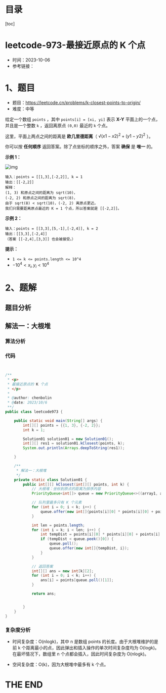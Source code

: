 # 目录

[toc]

# leetcode-973-最接近原点的 K 个点

- 时间：2023-10-06
- 参考链接：



# 1、题目

- 题目：https://leetcode.cn/problems/k-closest-points-to-origin/
- 难度：中等



给定一个数组 `points` ，其中 `points[i] = [xi, yi]` 表示 **X-Y** 平面上的一个点，并且是一个整数 `k` ，返回离原点 `(0,0)` 最近的 `k` 个点。

这里，平面上两点之间的距离是 **欧几里德距离**（ $`√(x1 - x2)^2 + (y1 - y2)^2`$ ）。

你可以按 **任何顺序** 返回答案。除了点坐标的顺序之外，答案 **确保** 是 **唯一** 的。

 

**示例 1：**

![img](https://assets.leetcode.com/uploads/2021/03/03/closestplane1.jpg)

```
输入：points = [[1,3],[-2,2]], k = 1
输出：[[-2,2]]
解释： 
(1, 3) 和原点之间的距离为 sqrt(10)，
(-2, 2) 和原点之间的距离为 sqrt(8)，
由于 sqrt(8) < sqrt(10)，(-2, 2) 离原点更近。
我们只需要距离原点最近的 K = 1 个点，所以答案就是 [[-2,2]]。
```

**示例 2：**

```
输入：points = [[3,3],[5,-1],[-2,4]], k = 2
输出：[[3,3],[-2,4]]
（答案 [[-2,4],[3,3]] 也会被接受。）
```

 

**提示：**

- `1 <= k <= points.length <= 10^4`
- $-10^4 < x_i, y_i < 10^4$



# 2、题解

## 题目分析



## 解法一：大根堆

### 算法分析





### 代码

```java


/**
 * <p>
 * 最接近原点的 K 个点
 * </p>
 *
 * @author: chenbolin
 * @date: 2023/10/6
 **/
public class leetcode973 {

    public static void main(String[] args) {
        int[][] points = {{1, 3}, {-2, 2}};
        int k = 1;

        Solution01 solution01 = new Solution01();
        int[][] res1 = solution01.kClosest(points, k);
        System.out.println(Arrays.deepToString(res1));

    }

    /**
     * 解法一：大根堆
     */
    private static class Solution01 {
        public int[][] kClosest(int[][] points, int k) {
            // 大根堆：坐标到原点的距离为排序内容
            PriorityQueue<int[]> queue = new PriorityQueue<>((array1, array2) -> array2[0] - array1[0]);

            // 队列里最多只有 K 个元素
            for (int i = 0; i < k; i++) {
                queue.offer(new int[]{points[i][0] * points[i][0] + points[i][1] * points[i][1], i});
            }

            int len = points.length;
            for (int i = k; i < len; i++) {
                int tempDist = points[i][0] * points[i][0] + points[i][1] * points[i][1];
                if (tempDist < queue.peek()[0]) {
                    queue.poll();
                    queue.offer(new int[]{tempDist, i});
                }
            }

            // 返回答案
            int[][] ans = new int[k][2];
            for (int i = 0; i < k; i++) {
                ans[i] = points[queue.poll()[1]];
            }

            return ans;


        }
    }
}

```





### 复杂度分析

- 时间复杂度：O(nlog⁡k)，其中 n 是数组 points 的长度。由于大根堆维护的是前 k 个距离最小的点，因此弹出和插入操作的单次时间复杂度均为 O(log⁡k)。在最坏情况下，数组里 n 个点都会插入，因此时间复杂度为 O(nlog⁡k)。

- 空间复杂度：O(k)，因为大根堆中最多有 k 个点。











# THE END